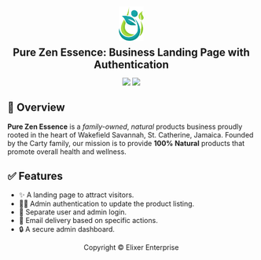 <div align="center">
<a href="https://github.com/elixer-prince/pure-zen-essence" target="_blank">
<img src="./public/images/brand-icon.png" alt="Pure Zen Essence Icon" style="width: 50px;" />
</a>

<h2 style="margin-block:8px 0;">Pure Zen Essence: Business Landing Page with Authentication</h2>

![](https://img.shields.io/badge/Laravel-red?style=for-the-badge&logo=laravel&logoColor=white)
![](https://img.shields.io/badge/Tailwind_CSS-blue?style=for-the-badge&logo=tailwindcss&logoColor=white)

</div>

## 🧠 Overview

**Pure Zen Essence** is a *family-owned*, *natural* products business proudly rooted in the heart of Wakefield
Savannah, St. Catherine, Jamaica. Founded by the Carty family, our mission is to provide **100% Natural** products
that promote overall health and wellness.

## ✅ Features

- ✨ A landing page to attract visitors.
- 👮‍♂️ Admin authentication to update the product listing.
- 👥 Separate user and admin login.
- 📧 Email delivery based on specific actions.
- 🔒 A secure admin dashboard.

<p align="center">Copyright &copy; Elixer Enterprise</p>
